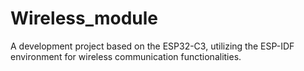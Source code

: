 # Wireless_module
A development project based on the ESP32-C3, utilizing the ESP-IDF environment for wireless communication functionalities.
